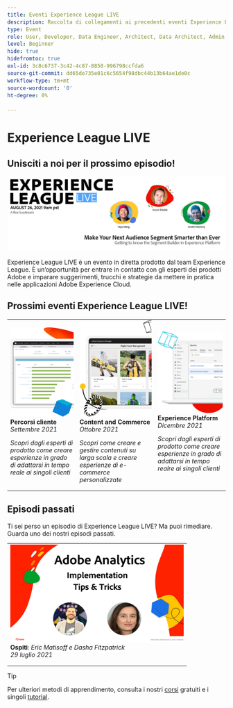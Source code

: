 ```yaml
---
title: Eventi Experience League LIVE
description: Raccolta di collegamenti ai precedenti eventi Experience League LIVE
type: Event
role: User, Developer, Data Engineer, Architect, Data Architect, Admin, Leader
level: Beginner
hide: true
hidefromtoc: true
exl-id: 3c8c6737-3c42-4c87-8850-996798ccfda6
source-git-commit: dd65de735e01c6c5654f98dbc44b13b64ae1de0c
workflow-type: tm+mt
source-wordcount: '0'
ht-degree: 0%

---
```


# Experience League LIVE

## Unisciti a noi per il prossimo episodio!

<a href="https://www.youtube.com/watch?v=rogVKsTFbWk"><img alt="fai clic per accedere alla lobby YouTube per Experience League Live" src="assets/1440x492.png" /></a>

Experience League LIVE è un evento in diretta prodotto dal team Experience League.  È un’opportunità per entrare in contatto con gli esperti dei prodotti Adobe e imparare suggerimenti, trucchi e strategie da mettere in pratica nelle applicazioni Adobe Experience Cloud.


## Prossimi eventi Experience League LIVE!

<table>
<tr>
  <td>
      <img alt="Content Services" src="./assets/journeys.png" />
     <div>
          <strong>Percorsi cliente</strong>
     </div>
     <div>
          <em>Settembre 2021</em>
     </div>
    <p>
    <em>Scopri dagli esperti di prodotto come creare esperienze in grado di adattarsi in tempo reale ai singoli clienti</em>
    <p>
  </td>
  <td>
      <img alt="Content Services" src="./assets/content.png" />
     <div>
          <strong>Content and Commerce</strong>
     <div>
          <em>Ottobre 2021</em>
     </div>
     </div>
    <p>
    <em>Scopri come creare e gestire contenuti su larga scala e creare esperienze di e-commerce personalizzate</em>
    <p>
  </td>
  <td>
      <img alt="Content Services" src="./assets/platform.png" />
     <div>
          <strong>Experience Platform</strong>
     </div>
     <div>
          <em>Dicembre 2021</em>
     </div>    
    <p>
    <em>Scopri dagli esperti di prodotto come creare esperienze in grado di adattarsi in tempo realre ai singoli clienti</em>
    <p>
  </td>
</tr>
</table>


## Episodi passati

Ti sei perso un episodio di Experience League LIVE? Ma puoi rimediare. Guarda uno dei nostri episodi passati.

<table>
<tr>

<td>
    <a href="https://www.youtube.com/watch?v=lxOvLCzEGBI">
      <img height="225" width="400" alt="Experience League LIVE" src="assets/exl-live-after2.jpg" />
    </a>
     <div>
          <strong>Ospiti</strong>: <i>Eric Matisoff e Dasha Fitzpatrick</i>
     </div>
     <div>
          <em>29 luglio 2021</em>
     </div>    
    <p>
    <em></em>
    <p>
  </td>
</tr>
</table>

>[!TIP]
>
>Per ulteriori metodi di apprendimento, consulta i nostri [corsi](https://experienceleague.adobe.com/it?lang=it#dashboard/learning) gratuiti e i singoli [tutorial](https://experienceleague.adobe.com/docs/home-tutorials.html?lang=it).

